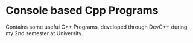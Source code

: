 # Console based Cpp Programs
Contains some useful C++ Programs, developed through DevC++ during my 2nd semester at University.
